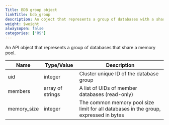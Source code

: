 ```yaml
---
Title: BDB group object
linkTitle: bdb_group
description: An object that represents a group of databases with a shared memory pool
weight: $weight
alwaysopen: false
categories: ["RS"]
---
```


An API object that represents a group of databases that share a memory pool.

| Name | Type/Value | Description |
|------|------------|-------------|
| uid          | integer          | Cluster unique ID of the database group |
| members      | array of strings | A list of UIDs of member databases (read-only) |
| memory_size  | integer          | The common memory pool size limit for all databases in the group, expressed in bytes |
